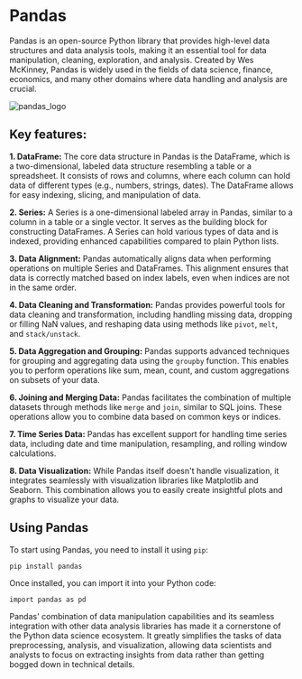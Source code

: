 # Pandas

Pandas is an open-source Python library that provides high-level data structures and data analysis tools, making it an essential tool for data manipulation, cleaning, exploration, and analysis. Created by Wes McKinney, Pandas is widely used in the fields of data science, finance, economics, and many other domains where data handling and analysis are crucial.

![pandas_logo](https://upload.wikimedia.org/wikipedia/commons/thumb/e/ed/Pandas_logo.svg/1200px-Pandas_logo.svg.png)

## Key features:

**1. DataFrame:** The core data structure in Pandas is the DataFrame, which is a two-dimensional, labeled data structure resembling a table or a spreadsheet. It consists of rows and columns, where each column can hold data of different types (e.g., numbers, strings, dates). The DataFrame allows for easy indexing, slicing, and manipulation of data.

**2. Series:** A Series is a one-dimensional labeled array in Pandas, similar to a column in a table or a single vector. It serves as the building block for constructing DataFrames. A Series can hold various types of data and is indexed, providing enhanced capabilities compared to plain Python lists.

**3. Data Alignment:** Pandas automatically aligns data when performing operations on multiple Series and DataFrames. This alignment ensures that data is correctly matched based on index labels, even when indices are not in the same order.

**4. Data Cleaning and Transformation:** Pandas provides powerful tools for data cleaning and transformation, including handling missing data, dropping or filling NaN values, and reshaping data using methods like `pivot`, `melt`, and `stack/unstack`.

**5. Data Aggregation and Grouping:** Pandas supports advanced techniques for grouping and aggregating data using the `groupby` function. This enables you to perform operations like sum, mean, count, and custom aggregations on subsets of your data.

**6. Joining and Merging Data:** Pandas facilitates the combination of multiple datasets through methods like `merge` and `join`, similar to SQL joins. These operations allow you to combine data based on common keys or indices.

**7. Time Series Data:** Pandas has excellent support for handling time series data, including date and time manipulation, resampling, and rolling window calculations.

**8. Data Visualization:** While Pandas itself doesn't handle visualization, it integrates seamlessly with visualization libraries like Matplotlib and Seaborn. This combination allows you to easily create insightful plots and graphs to visualize your data.

## Using Pandas

To start using Pandas, you need to install it using `pip`:

```pip install pandas```

Once installed, you can import it into your Python code:

```import pandas as pd```

Pandas' combination of data manipulation capabilities and its seamless integration with other data analysis libraries has made it a cornerstone of the Python data science ecosystem. It greatly simplifies the tasks of data preprocessing, analysis, and visualization, allowing data scientists and analysts to focus on extracting insights from data rather than getting bogged down in technical details.
